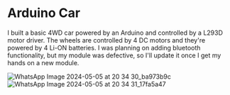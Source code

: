 # Arduino Car
I built a basic 4WD car powered by an Arduino and controlled by a L293D motor driver. The wheels are controlled by 4 DC motors and they're powered by 4 Li-ON batteries. I was planning on adding bluetooth functionality, but my module was defective, so I'll update it once I get my hands on a new module.

![WhatsApp Image 2024-05-05 at 20 34 30_ba973b9c](https://github.com/SurjaHead/arduino_car/assets/95391476/604076fc-0103-4871-a4f1-694922dfbac9)
![WhatsApp Image 2024-05-05 at 20 34 31_17fa5a47](https://github.com/SurjaHead/arduino_car/assets/95391476/b2eaf4a6-efe0-49bc-9130-bf66e1768a2a)

